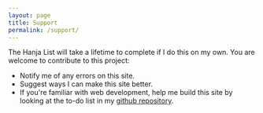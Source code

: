 ```yaml
---
layout: page
title: Support
permalink: /support/
---
```


The Hanja List will take a lifetime to complete if I do this on my own. You are welcome to contribute to this project:

* Notify me of any errors on this site.
* Suggest ways I can make this site better.
* If you're familiar with web development, help me build this site by looking at the to-do list in my [github repository](https://github.com/currentkorean/hanja).